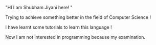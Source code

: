 "HI I am Shubham Jiyani here! " 

Trying to achieve something better in the field of Computer Science !


I have learnt some tutorials to learn this language !

Now I am not interested in programming because my examination.